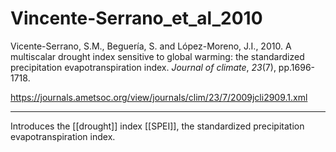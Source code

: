 # Vincente-Serrano_et_al_2010

Vicente-Serrano, S.M., Beguería, S. and López-Moreno, J.I., 2010. A multiscalar drought index sensitive to global warming: the standardized precipitation evapotranspiration index. _Journal of climate_, _23_(7), pp.1696-1718.

https://journals.ametsoc.org/view/journals/clim/23/7/2009jcli2909.1.xml

---

Introduces the [[drought]] index [[SPEI]], the standardized precipitation evapotranspiration index. 


